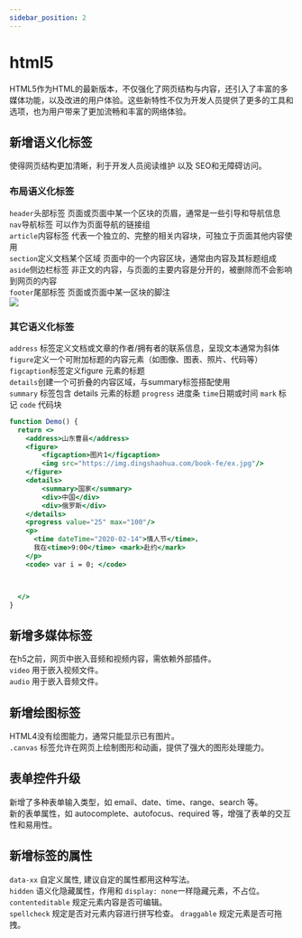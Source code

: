 ```yaml
---
sidebar_position: 2
---
```

# html5

HTML5作为HTML的最新版本，不仅强化了网页结构与内容，还引入了丰富的多媒体功能，以及改进的用户体验。这些新特性不仅为开发人员提供了更多的工具和选项，也为用户带来了更加流畅和丰富的网络体验。

## 新增语义化标签
使得网页结构更加清晰，利于开发人员阅读维护 以及 SEO和无障碍访问。

### 布局语义化标签
`header`头部标签    页面或页面中某一个区块的页眉，通常是一些引导和导航信息   
`nav`导航标签    可以作为页面导航的链接组   
`article`内容标签    代表一个独立的、完整的相关内容块，可独立于页面其他内容使用   
`section`定义文档某个区域    页面中的一个内容区块，通常由内容及其标题组成   
`aside`侧边栏标签     非正文的内容，与页面的主要内容是分开的，被删除而不会影响到网页的内容   
`footer`尾部标签   页面或页面中某一区块的脚注   
![](https://img.dingshaohua.com/book-fe/202406230020.jpg)



### 其它语义化标签
`address` 标签定义文档或文章的作者/拥有者的联系信息，呈现文本通常为斜体   
`figure`定义一个可附加标题的内容元素（如图像、图表、照片、代码等）   
`figcaption`标签定义figure 元素的标题   
`details`创建一个可折叠的内容区域，与summary标签搭配使用   
`summary` 标签包含 details 元素的标题
`progress` 进度条
`time`日期或时间
`mark` 标记
`code` 代码块

```jsx live
function Demo() {
  return <>
    <address>山东曹县</address>
    <figure>
        <figcaption>图片1</figcaption>
        <img src="https://img.dingshaohua.com/book-fe/ex.jpg"/>
    </figure>
    <details>
        <summary>国家</summary>
        <div>中国</div>
        <div>俄罗斯</div>
    </details>
    <progress value="25" max="100"/>
    <p>
      <time dateTime="2020-02-14">情人节</time>，
      我在<time>9:00</time> <mark>赴约</mark>
    </p>
    <code> var i = 0; </code>



  </>
}
```

## 新增多媒体标签
在h5之前，网页中嵌入音频和视频内容，需依赖外部插件。   
`video` 用于嵌入视频文件。   
`audio` 用于嵌入音频文件。   


## 新增绘图标签
HTML4没有绘图能力，通常只能显示已有图片。     
`.canvas` 标签允许在网页上绘制图形和动画，提供了强大的图形处理能力。


## 表单控件升级
新增了多种表单输入类型，如 email、date、time、range、search 等。   
新的表单属性，如 autocomplete、autofocus、required 等，增强了表单的交互性和易用性。

## 新增标签的属性
`data-xx` 自定义属性, 建议自定的属性都用这种写法。     
`hidden`  语义化隐藏属性，作用和 `display: none`一样隐藏元素，不占位。   
`contenteditable` 规定元素内容是否可编辑。   
`spellcheck` 规定是否对元素内容进行拼写检查。
`draggable` 规定元素是否可拖拽。